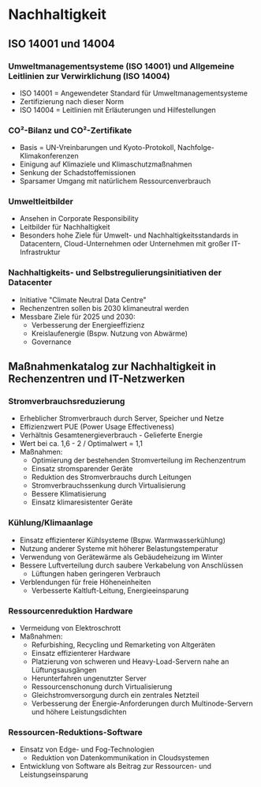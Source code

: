 # Nachhaltigkeit

## ISO 14001 und 14004

### Umweltmanagementsysteme (ISO 14001) und Allgemeine Leitlinien zur Verwirklichung (ISO 14004)
- ISO 14001 = Angewendeter Standard für Umweltmanagementsysteme
- Zertifizierung nach dieser Norm
- ISO 14004 = Leitlinien mit Erläuterungen und Hilfestellungen

### CO²-Bilanz und CO²-Zertifikate
- Basis = UN-Vreinbarungen und Kyoto-Protokoll, Nachfolge-Klimakonferenzen
- Einigung auf Klimaziele und Klimaschutzmaßnahmen
- Senkung der Schadstoffemissionen
- Sparsamer Umgang mit natürlichem Ressourcenverbrauch

### Umweltleitbilder
- Ansehen in Corporate Responsibility
- Leitbilder für Nachhaltigkeit
- Besonders hohe Ziele für Umwelt- und Nachhaltigkeitsstandards in Datacentern, Cloud-Unternehmen oder Unternehmen mit großer IT-Infrastruktur

### Nachhaltigkeits- und Selbstregulierungsinitiativen der Datacenter
- Initiative "Climate Neutral Data Centre"
- Rechenzentren sollen bis 2030 klimaneutral werden
- Messbare Ziele für 2025 und 2030:
  - Verbesserung der Energieeffizienz
  - Kreislaufenergie (Bspw. Nutzung von Abwärme)
  - Governance

## Maßnahmenkatalog zur Nachhaltigkeit in Rechenzentren und IT-Netzwerken

### Stromverbrauchsreduzierung
- Erheblicher Stromverbrauch durch Server, Speicher und Netze
- Effizienzwert PUE (Power Usage Effectiveness)
- Verhältnis Gesamtenergieverbrauch - Gelieferte Energie
- Wert bei ca. 1,6 - 2 / Optimalwert = 1,1
- Maßnahmen:
  - Optimierung der bestehenden Stromverteilung im Rechenzentrum
  - Einsatz stromsparender Geräte
  - Reduktion des Stromverbrauchs durch Leitungen
  - Stromverbrauchssenkung durch Virtualisierung
  - Bessere Klimatisierung
  - Einsatz klimaresistenter Geräte
 
### Kühlung/Klimaanlage
- Einsatz effizienterer Kühlsysteme (Bspw. Warmwasserkühlung)
- Nutzung anderer Systeme mit höherer Belastungstemperatur
- Verwendung von Gerätewärme als Gebäudeheizung im Winter
- Bessere Luftverteilung durch saubere Verkabelung von Anschlüssen
  - Lüftungen haben geringeren Verbrauch
- Verblendungen für freie Höheneinheiten
  - Verbesserte Kaltluft-Leitung, Energieeinsparung
 
### Ressourcenreduktion Hardware
- Vermeidung von Elektroschrott
- Maßnahmen:
  - Refurbishing, Recycling und Remarketing von Altgeräten
  - Einsatz effizienterer Hardware
  - Platzierung von schweren und Heavy-Load-Servern nahe an Lüftungsausgängen
  - Herunterfahren ungenutzter Server
  - Ressourcenschonung durch Virtualisierung
  - Gleichstromversorgung durch ein zentrales Netzteil
  - Verbesserung der Energie-Anforderungen durch Multinode-Servern und höhere Leistungsdichten
 
### Ressourcen-Reduktions-Software
- Einsatz von Edge- und Fog-Technologien
  - Reduktion von Datenkommunikation in Cloudsystemen
- Entwicklung von Software als Beitrag zur Ressourcen- und Leistungseinsparung
